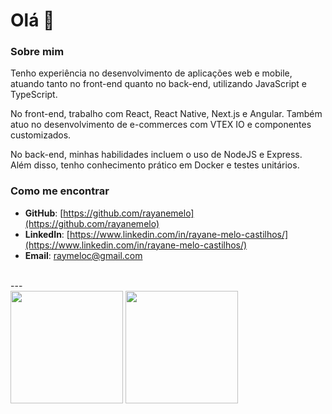 # Olá 👋

### Sobre mim
Tenho experiência no desenvolvimento de aplicações web e mobile, atuando tanto no front-end quanto no back-end, utilizando JavaScript e TypeScript.

No front-end, trabalho com React, React Native, Next.js e Angular. Também atuo no desenvolvimento de e-commerces com VTEX IO e componentes customizados.

No back-end, minhas habilidades incluem o uso de NodeJS e Express. Além disso, tenho conhecimento prático em Docker e testes unitários.


### Como me encontrar
- **GitHub**: [https://github.com/rayanemelo](https://github.com/rayanemelo)
- **LinkedIn**: [https://www.linkedin.com/in/rayane-melo-castilhos/](https://www.linkedin.com/in/rayane-melo-castilhos/)
- **Email**: [raymeloc@gmail.com](mailto:raymeloc@gmail.com)
<br/>
--- 
<br/>
<div>
  <img height="180em" src="https://github-readme-stats.vercel.app/api?username=rayanemelo&show_icons=true&theme=dark&include_all_commits=true&count_private=true"/>
  <img height="180em" src="https://github-readme-stats.vercel.app/api/top-langs/?username=rayanemelo&layout=compact&langs_count=7&theme=dark"/>
</div>

 